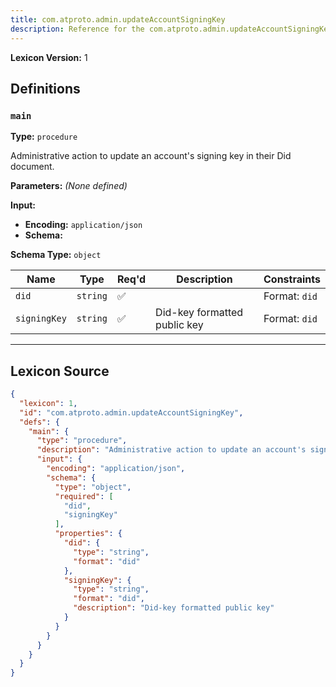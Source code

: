 ```yaml
---
title: com.atproto.admin.updateAccountSigningKey
description: Reference for the com.atproto.admin.updateAccountSigningKey lexicon
---
```

**Lexicon Version:** 1

## Definitions

<a name="main"></a>
### `main`

**Type:** `procedure`

Administrative action to update an account's signing key in their Did document.

**Parameters:** _(None defined)_

**Input:**

- **Encoding:** `application/json`
- **Schema:**

**Schema Type:** `object`

| Name | Type | Req'd  | Description | Constraints |
|------|------|----------|-------------|-------------|
| `did` | `string` | ✅  |  | Format: `did` |
| `signingKey` | `string` | ✅  | Did-key formatted public key | Format: `did` |

---

## Lexicon Source
```json
{
  "lexicon": 1,
  "id": "com.atproto.admin.updateAccountSigningKey",
  "defs": {
    "main": {
      "type": "procedure",
      "description": "Administrative action to update an account's signing key in their Did document.",
      "input": {
        "encoding": "application/json",
        "schema": {
          "type": "object",
          "required": [
            "did",
            "signingKey"
          ],
          "properties": {
            "did": {
              "type": "string",
              "format": "did"
            },
            "signingKey": {
              "type": "string",
              "format": "did",
              "description": "Did-key formatted public key"
            }
          }
        }
      }
    }
  }
}
```
